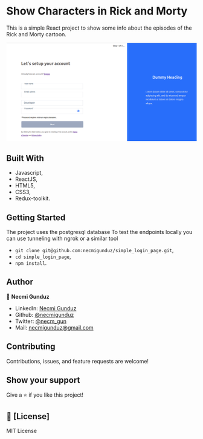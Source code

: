 # Show Characters in Rick and Morty

This is a simple React project to show some info about the episodes of the Rick and Morty cartoon.

![screenshot](https://github.com/necmigunduz/simple_login_page/blob/master/screenshot.png)

## Built With

- Javascript,
- ReactJS,
- HTML5,
- CSS3,
- Redux-toolkit.

## Getting Started

The project uses the postgresql database
To test the endpoints locally you can use tunneling with ngrok or a similar tool

- `git clone git@github.com:necmigunduz/simple_login_page.git`,
- `cd simple_login_page`,
- `npm install`.

## Author

👤 **Necmi Gunduz**

- LinkedIn: [Necmi Gunduz](https://www.linkedin.com/in/necmigunduz/)
- Github: [@necmigunduz](https://github.com/necmigunduz/)
- Twitter: [@necm_gun](https://twitter.com/necm_gun)
- Mail: [necmigunduz@gmail.com](necmigunduz@gmail.com)

## Contributing

Contributions, issues, and feature requests are welcome!

## Show your support

Give a ⭐️ if you like this project!

## 📝 [License]

MIT License